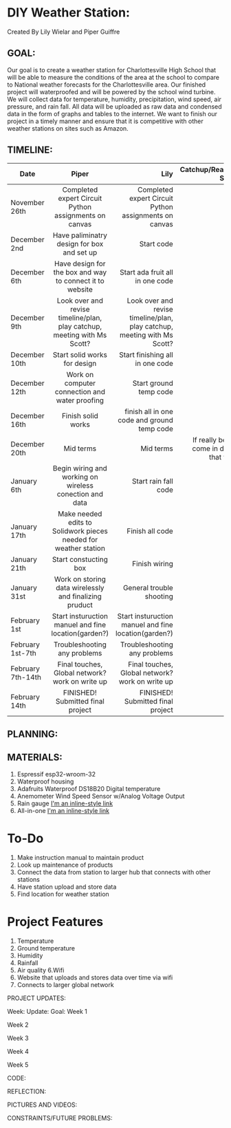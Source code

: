 # DIY Weather Station:
Created By Lily Wielar and Piper Guiffre

## GOAL:
Our goal is to create a weather station for Charlottesville High School that will be able to measure the conditions of the area at the school to compare to National weather forecasts for the Charlottesville area. Our finished project will waterproofed and will be powered by the school wind turbine. We will collect data for temperature, humidity, precipitation, wind speed, air pressure, and rain fall. All data will be uploaded as raw data and condensed data in the form of graphs and tables to the internet. We want to finish our project in a timely manner and ensure that it is competitive with other weather stations on sites such as Amazon. 

## TIMELINE:
 Date          | Piper         | Lily       | Catchup/Reaction Space  |
 ------------- |:-------------:| ----------:| -----------------------:|
November 26th  | Completed expert Circuit Python assignments on canvas | Completed expert Circuit Python assignments on canvas |
December 2nd  | Have paliminatry design for box and set up| Start code |
December 6th  | Have design for the box and way to connect it to website | Start ada fruit all in one code |
December 9th  | Look over and revise timeline/plan, play catchup, meeting with Ms Scott? |  Look over and revise timeline/plan, play catchup, meeting with Ms Scott? |
December 10th |Start solid works for design| Start finishing all in one code|
December 12th |Work on computer connection and water proofing| Start ground temp code|
December 16th |Finish solid works| finish all in one code and ground temp code| 
December 20th |Mid terms |Mid terms | If really behind come in during that week| 
January 6th  |Begin wiring and working on wireless conection and data| Start rain fall code|
January 17th |Make needed edits to Solidwork pieces needed for weather station| Finish all code |
January 21th |Start constucting box| Finish wiring|
January 31st |Work on storing data wirelessly and finalizing pruduct| General trouble shooting|
February 1st | Start insturuction manuel and fine location(garden?) |Start insturuction manuel and fine location(garden?)|
February 1st-7th |Troubleshooting any problems |  Troubleshooting any problems |
February 7th-14th | Final touches, Global network? work on write up |  Final touches, Global network? work on write up |
February 14th |  FINISHED! Submitted final project | FINISHED! Submitted final project|

## PLANNING:

## MATERIALS: 
1. Espressif esp32-wroom-32
2. Waterproof housing
3. Adafruits Waterproof DS18B20 Digital temperature 
4. Anemometer Wind Speed Sensor w/Analog Voltage Output
5. Rain gauge [I'm an inline-style link](https://www.weathershack.com/product/rainwise-rainew211.html)
6. All-in-one [I'm an inline-style link](https://www.adafruit.com/product/3660) 

# To-Do 
1. Make instruction manual to maintain product
2. Look up maintenance of products
3. Connect the data from station to larger hub that connects with other stations
4. Have station upload and store data 
5. Find location for weather station


# Project Features
1. Temperature
2. Ground temperature
3. Humidity
4. Rainfall 
5. Air quality 
6.Wifi
7. Website that uploads and stores data over time via wifi 
8. Connects to larger global network 

PROJECT UPDATES:

Week:
Update:
Goal:
Week 1




Week 2




Week 3




Week 4




Week 5





CODE:

REFLECTION:

PICTURES AND VIDEOS:

CONSTRAINTS/FUTURE PROBLEMS:
